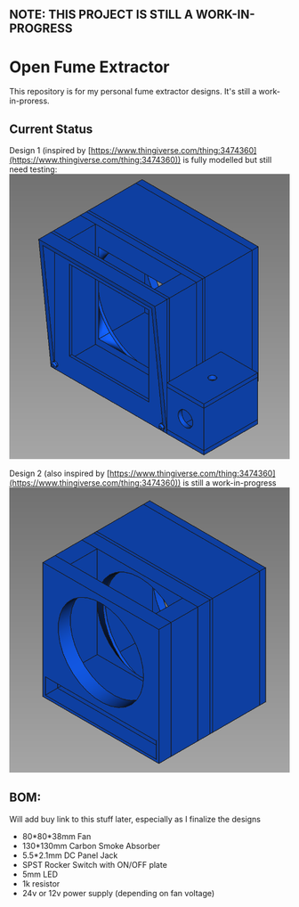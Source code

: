 ## NOTE: THIS PROJECT IS STILL A WORK-IN-PROGRESS

# Open Fume Extractor

This repository is for my personal fume extractor designs. It's still a work-in-proress.

## Current Status

Design 1 (inspired by [https://www.thingiverse.com/thing:3474360](https://www.thingiverse.com/thing:3474360)) is fully modelled but still need testing:
![D1](.misc/Screenshot_20210327_010444.png)

Design 2 (also inspired by [https://www.thingiverse.com/thing:3474360](https://www.thingiverse.com/thing:3474360)) is still a work-in-progress
![D2](.misc/Screenshot_20210327_010622.png)

## BOM:

Will add buy link to this stuff later, especially as I finalize the designs

- 80\*80\*38mm Fan
- 130\*130mm Carbon Smoke Absorber
- 5.5\*2.1mm DC Panel Jack
- SPST Rocker Switch with ON/OFF plate
- 5mm LED
- 1k resistor
- 24v or 12v power supply (depending on fan voltage)
